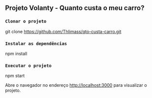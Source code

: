 
## Projeto Volanty - Quanto custa o meu carro?



### `Clonar o projeto`
git clone https://github.com/Thlimass/qto-custa-carro.git


### `Instalar as dependências`
npm install


### `Executar o projeto`
npm start

Abre o navegador no endereço [http://localhost:3000](http://localhost:3000) para visualizar o projeto.

